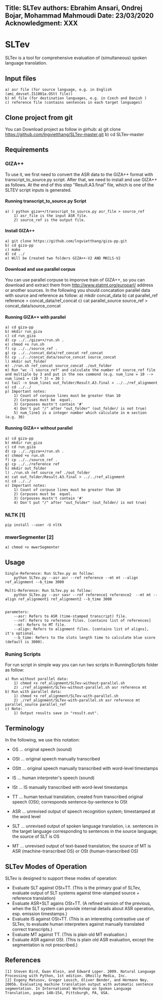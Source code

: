 
Title: SLTev
authors: Ebrahim Ansari, Ondrej Bojar, Mohammad Mahmoudi
Date: 23/03/2020
Acknowledgment: XXX
---

# SLTev

SLTev is a tool for comprehensive evaluation of (simultaneous) spoken language translation.

## Input files

	a) asr file (for source language, e.g. in English (ami_devset.IS1001a.OStt file)) 	
	b) mt file (for destination languages, e.g. in Czech and Danish )
	c) reference file (contains sentences in each target languages) 

## Clone project from git 

You can Download project as follow in girhub:
	a) git clone https://github.com/lngvietthang/SLTev-master.git 
	b) cd SLTev-master 


## Requirements

### GIZA++

 To use it, we first need to convert the ASR data to the GIZA++ format with transcript_to_source.py script. After that, we need to install and use GIZA++ as follows. At the end of this step "Result.A3.final" file, which is one of the SLTEV script inputs is generated. 

#### Running transcript_to_source.py Script

	a) ) python giza++/transcript_to_source.py asr_file > source_ref 
		1) asr_file is the input ASR file. 
		2) source_ref is the output file. 
	

#### Install GIZA++

	a) git clone https://github.com/lngvietthang/giza-pp.git
	b) cd giza-pp
	c) make  
	d) cd ../
	e) Will be Created two folders GIZA++-V2 AND MKCLS-V2

#### Download and use parallel corpus

You can use parallel corpuse to imporove train of GIZA++, so you can download and extract them from http://www.statmt.org/europarl/ address or another sources. In the following you should concatation parallel data with source and reference as follow:
	a) mkdir concat_data
	b) cat parallel_ref reference > concat_data/ref_concat
	c) cat parallel_source source_ref > concat_data/source_concat  


#### Running GIZA++ with parallel

	a) cd giza-pp  
	b) mkdir run_giza
	c) cd run_giza
	d) cp ../../giza++/run.sh .
	e) chmod +x run.sh
	f) cp ../../source_ref .
	g) cp ../../concat_data/ref_concat ref_concat
	h) cp ../../concat_data/source_concat source_concat
	l) mkdir out_folder
	m) ./run.sh ref_concat source_concat ./out_folder
 	m) Run "wc -l source_ref" and calculate the number of source_ref file and multiple by 3 and put in the nex commond (e.g. num_line = 10 --> num_line1 = (10 * 3) = 30 )
	n) tail -n $num_line1 out_folder/Result.A3.final > ../../ref_alignment
	o) cd ../../
	p) Important notes:
		1) Count of corpuse lines must be greater than 10
		2) Corpuses must be  equel.
		3) Corpouses mustn't contain '#'
		4) Don't put "/" after "out_folder" (out_folder/ is not true)
		5) num_line1 is a integer number which calculate in m section (e.g. 30)
		
#### Running GIZA++ without parallel

	a) cd giza-pp  
	b) mkdir run_giza
	c) cd run_giza
	d) cp ../../giza++/run.sh .
	e) chmod +x run.sh
	f) cp ../../source_ref .
	g) cp ../../reference ref
	h) mkdir out_folder
	l) ./run.sh ref source_ref ./out_folder
	m) cat out_folder/Result.A3.final > ../../ref_alignment
	n) cd ../../
	o) Important notes:
		1) Count of corpuse lines must be greater than 10
		2) Corpuses must be  equel.
		3) Corpouses mustn't contain '#'
		4) Don't put "/" after "out_folder" (out_folder/ is not true)

### NLTK [1]

	pip install --user -U nltk

### mwerSegmenter [2]
	
  	a) chmod +x mwerSegmenter 


## Usage

	Single-Reference: Run SLTev.py as follow:
		python SLTev.py --asr asr --ref reference --mt mt --align ref_alignment --b_time 3000

	Multi-Reference: Run SLTev.py as follow:
		python SLTev.py --asr sasr --ref reference1 reference2  --mt mt --align ref_alignment1 ref_alignment2 --b_time 3000
	
	
	parameters:
		--asr: Refers to ASR (time-stamped transcript) file. 
		--ref: Refers to reference files. [contains list of references]
		--mt: Refers to MT file.
		--align: Refers to alignment files. [contains list of aligns], it's optional. 
		--b_time: Refers to the slots length time to calculate blue score (default is 3000).


### Runing Scripts

For run script in simple way you can run two scripts in RunningScripts folder as follow:

	a) Run without parallel data:
		1) chmod +x ref_alignment/SLTev-without-parallel.sh 
		2) ./ref_alignment/SLTev-without-parallel.sh asr reference mt
	b) Run with parallel data:
		1) chmod +x ref_alignment/SLTev-with-parallel.sh 
		2) ./ref_alignment/SLTev-with-parallel.sh asr reference mt  parallel_source parallel_ref
	c) Note:
		1) Output results save in "result.out".   

		
## Terminology

In the following, we use this notation:

* OS  ... original speech (sound)
* OSt ... original speech manually transcribed
* OStt ... original speech manually transcribed with word-level timestamps
* IS  ... human interpreter's speech (sound)
* ISt ... IS manually transcribed with word-level timestamps
* TT ... human textual translation, created from transcribed original speech (OSt); corresponds sentence-by-sentence to OSt

* ASR ... unrevised output of speech recognition system; timestamped at the word level
* SLT ... unrevised output of spoken language translation, i.e. sentences in the target language corresponding to sentences in the source language; the source of SLT is OS
* MT  ... unrevised output of text-based translation; the source of MT is ASR (machine-transcribed OS) or OSt (human-transcribed OS)

## SLTev Modes of Operation

SLTev is designed to support these modes of operation:

* Evaluate SLT against OSt+TT. (This is the primary goal of SLTev, evaluate output of SLT systems against time-stamped source + reference translation)
* Evaluate ASR+SLT agains OSt+TT. (A refined version of the previous, when the SLT system can provide internal details about ASR operation, esp. emission timestamps.)
* Evaluate IS against OSt+TT. (This is an interesting contrastive use of SLTev, to evaluate human interpreters against manually translated correct transcripts.)
* Evaluate MT against TT. (This is plain old MT evaluation.)
* Evaluate ASR against OSt. (This is plain old ASR evaluation, except the segmentation is not prescribed.)

## References

	[1] Steven Bird, Ewan Klein, and Edward Loper. 2009. Natural Language Processing with Python, 1st edition. OReilly Media, Inc.
	[2] Evgeny Matusov, Gregor Leusch, Oliver Bender, and Hermann Ney. 2005b. Evaluating machine translation output with automatic sentence segmentation. In International Workshop on Spoken Language Translation, pages 148–154, Pittsburgh, PA, USA.
